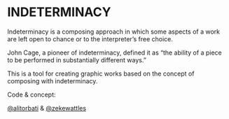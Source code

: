 # INDETERMINACY
Indeterminacy is a composing approach in which some aspects of a work are left open to chance or to the interpreter’s free choice.

John Cage, a pioneer of indeterminacy, defined it as “the ability of a piece to be performed in substantially different ways.”

This is a tool for creating graphic works based on the concept of composing with indeterminacy.

Code &amp; concept: 

<a href='https://github.com/alitorbati' target='_blank'>@alitorbati</a>
&amp; <a href='https://github.com/zekewattles' target='_blank'>@zekewattles</a>

